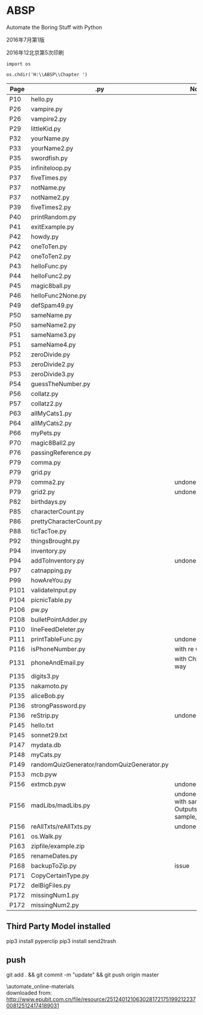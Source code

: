 # ABSP
Automate the Boring Stuff with Python  

2016年7月第1版

2016年12北京第5次印刷
  
```
import os
```

```
os.chdir('H:\\ABSP\\Chapter ')
```


|Page|.py|Notes
|-|-|-|
|P10|hello.py|
|P26|vampire.py|
|P26|vampire2.py|
|P29|littleKid.py|
|P32|yourName.py|
|P33|yourName2.py|
|P35|swordfish.py|
|P35|infiniteloop.py|
|P37|fiveTimes.py|
|P37|notName.py|
|P37|notName2.py|
|P39|fiveTimes2.py|
|P40|printRandom.py|
|P41|exitExample.py|
|P42|howdy.py|
|P42|oneToTen.py|
|P42|oneToTen2.py|
|P43|helloFunc.py|
|P44|helloFunc2.py|
|P45|magic8ball.py|
|P46|helloFunc2None.py|
|P49|defSpam49.py|
|P50|sameName.py|
|P50|sameName2.py|
|P51|sameName3.py|
|P51|sameName4.py|
|P52|zeroDivide.py|
|P53|zeroDivide2.py|
|P53|zeroDivide3.py|
|P54|guessTheNumber.py|
|P56|collatz.py|
|P57|collatz2.py|
|P63|allMyCats1.py|
|P64|allMyCats2.py|
|P66|myPets.py|
|P70|magic8Ball2.py|
|P76|passingReference.py|
|P79|comma.py|
|P79|grid.py|
|P79|comma2.py|undone
|P79|grid2.py|undone
|P82|birthdays.py|
|P85|characterCount.py|
|P86|prettyCharacterCount.py|
|P88|ticTacToe.py|
|P92|thingsBrought.py|
|P94|inventory.py|
|P94|addToInventory.py|undone
|P97|catnapping.py|
|P99|howAreYou.py|
|P101|validateInput.py|
|P104|picnicTable.py|
|P106|pw.py|
|P108|bulletPointAdder.py|
|P110|lineFeedDeleter.py|
|P111|printTableFunc.py|undone
|P116|isPhoneNumber.py|with re way
|P131|phoneAndEmail.py|with Chinese way
|P135|digits3.py|
|P135|nakamoto.py|
|P135|aliceBob.py|
|P136|strongPassword.py|
|P136|reStrip.py|undone
|P145|hello.txt|
|P145|sonnet29.txt|
|P147|mydata.db|
|P148|myCats.py|
|P149|randomQuizGenerator/randomQuizGenerator.py|
|P153|mcb.pyw|
|P156|extmcb.pyw|undone
|P156|madLibs/madLibs.py|undone. Works with sample.txt Outputs sample_result.txt
|P156|reAllTxts/reAllTxts.py|undone
|P161|os.Walk.py|
|P163|zipfile/example.zip|
|P165|renameDates.py|
|P168|backupToZip.py|issue
|P171|CopyCertainType.py|
|P172|delBigFiles.py|
|P172|missingNum1.py|
|P172|missingNum2.py|
## Third Party Model installed
pip3 install pyperclip
pip3 install send2trash
## push
git add . && git commit -m "update" && git push origin master







\automate_online-materials  
downloaded from: http://www.epubit.com.cn/file/resource/251240121063028172175199212237008125124174189031